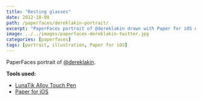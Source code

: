 ```yaml
---
title: "Resting glasses"
date: 2012-10-08
path: /paperfaces/dereklakin-portrait/
excerpt: "PaperFaces portrait of @dereklakin drawn with Paper for iOS on an iPad."
image: ../../images/paperfaces-dereklakin-twitter.jpg
categories: [paperfaces]
tags: [portrait, illustration, Paper for iOS]
---
```


PaperFaces portrait of [@dereklakin](https://twitter.com/dereklakin).

**Tools used:**

- [LunaTik Alloy Touch Pen](https://www.amazon.com/gp/product/B00821TR7G/ref=as_li_ss_tl?ie=UTF8&tag=mademist-20&linkCode=as2&camp=1789&creative=390957&creativeASIN=B00821TR7G)
- [Paper for iOS](https://paper.bywetransfer.com/)
